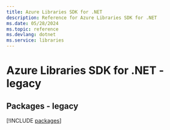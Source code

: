 ```yaml
---
title: Azure Libraries SDK for .NET
description: Reference for Azure Libraries SDK for .NET
ms.date: 05/28/2024
ms.topic: reference
ms.devlang: dotnet
ms.service: libraries
---
```

# Azure Libraries SDK for .NET - legacy
## Packages - legacy
[!INCLUDE [packages](libraries-index.md)]